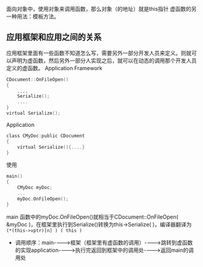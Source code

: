 面向对象中，使用对象来调用函数，那么对象（的地址）就是this指针
虚函数的另一种用法：模板方法。
## 应用框架和应用之间的关系
应用框架里面有一些函数不知道怎么写，需要另外一部分开发人员来定义。则就可以声明为虚函数，然后另外一部分人实现之后，就可以在动态的调用那个开发人员定义的虚函数。
Application Framework
```c
CDocument::OnFileOpen()
{
	,,,,
	Serialize();
	....
}
virtual Serialize();
```
Application
```c
class CMyDoc:public CDocument
{
	virtual Serialize(){....}
}
```
使用
```c
main()
{
	CMyDoc myDoc;
	...
	myDoc.OnFileOpen();
}
```
main 函数中的myDoc.OnFileOpen()就相当于CDocument::OnFileOpen( &myDoc )，在框架里执行到Serialize()转换为this->Serialize( )，编译器翻译为`(*(this->vptr)[n] ) ( this )`
- 调用顺序：main---->框架（框架里有虚函数的调用）---->跳转到虚函数的实现application---->执行完返回到框架中的调用处---->返回main的调用处
